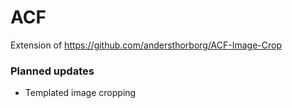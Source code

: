 # ACF
Extension of https://github.com/andersthorborg/ACF-Image-Crop

### Planned updates
- Templated image cropping
